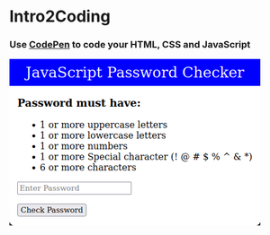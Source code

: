 # Intro2Coding

### Use [CodePen](https://codepen.io/pen/?editors=1000) to code your HTML, CSS and JavaScript

![Alt JaveScript-Password-Checker](imgs/password_checker.png)